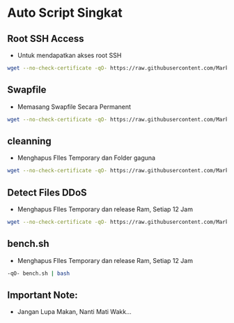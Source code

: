 # Auto Script Singkat

## Root SSH Access
- Untuk mendapatkan akses root SSH
```bash
wget --no-check-certificate -qO- https://raw.githubusercontent.com/Mark-HDR/Pterodactyl/main/root.sh | bash && rm -f root.sh

```

## Swapfile
- Memasang Swapfile Secara Permanent
```bash
wget --no-check-certificate -qO- https://raw.githubusercontent.com/Mark-HDR/Pterodactyl/main/swapfile.sh | bash && rm -f swapfile.sh

```

## cleanning
- Menghapus FIles Temporary dan Folder gaguna
```bash
wget --no-check-certificate -qO- https://raw.githubusercontent.com/Mark-HDR/Pterodactyl/main/clean.sh | bash && rm -f clean.sh
```

## Detect Files DDoS
- Menghapus FIles Temporary dan release Ram, Setiap 12 Jam
```bash
wget --no-check-certificate -qO- https://raw.githubusercontent.com/Mark-HDR/Pterodactyl/main/detect.js | node && rm -f detect.js
```

## bench.sh
- Menghapus FIles Temporary dan release Ram, Setiap 12 Jam
```bash
-qO- bench.sh | bash
```


## Important Note:
- Jangan Lupa Makan, Nanti Mati Wakk...
